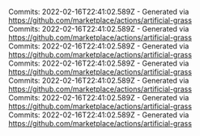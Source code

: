 Commits: 2022-02-16T22:41:02.589Z - Generated via https://github.com/marketplace/actions/artificial-grass
<br>
Commits: 2022-02-16T22:41:02.589Z - Generated via https://github.com/marketplace/actions/artificial-grass
<br>
Commits: 2022-02-16T22:41:02.589Z - Generated via https://github.com/marketplace/actions/artificial-grass
<br>
Commits: 2022-02-16T22:41:02.589Z - Generated via https://github.com/marketplace/actions/artificial-grass
<br>
Commits: 2022-02-16T22:41:02.589Z - Generated via https://github.com/marketplace/actions/artificial-grass
<br>
Commits: 2022-02-16T22:41:02.589Z - Generated via https://github.com/marketplace/actions/artificial-grass
<br>
Commits: 2022-02-16T22:41:02.589Z - Generated via https://github.com/marketplace/actions/artificial-grass
<br>
